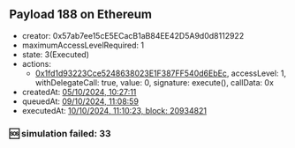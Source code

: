 ## Payload 188 on Ethereum

- creator: 0x57ab7ee15cE5ECacB1aB84EE42D5A9d0d8112922
- maximumAccessLevelRequired: 1
- state: 3(Executed)
- actions:
  - [0x1fd1d93223Cce5248638023E1F387FF540d6EbEc](https://etherscan.io/tx/0x1fd1d93223Cce5248638023E1F387FF540d6EbEc), accessLevel: 1, withDelegateCall: true, value: 0, signature: execute(), callData: 0x
- createdAt: [05/10/2024, 10:27:11](https://etherscan.io/tx/0x7b26e07369ade50e45e883725f57e17dcad8777147a8a6b5c899316320476bf8)
- queuedAt: [09/10/2024, 11:08:59](https://etherscan.io/tx/0x61edf400dc41c5f7831e56c2942f0b96f70800bc708dbdb15d32d0b55f032eb6)
- executedAt: [10/10/2024, 11:10:23, block: 20934821](https://etherscan.io/tx/0x1c822e8826b20045a779a9e06d23b9449b729bd2d2fcd889a2dcecaa87880dad)

### :sos: simulation failed: 33
